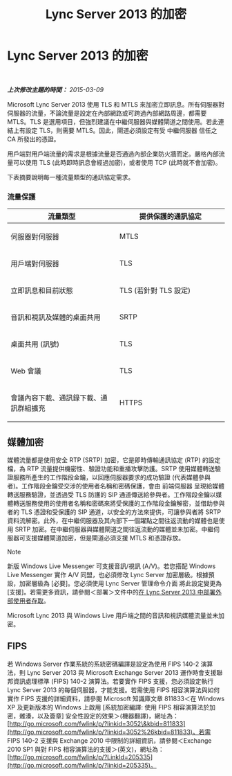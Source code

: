 ﻿---
title: Lync Server 2013 的加密
TOCTitle: Lync Server 2013 的加密
ms:assetid: d18c74a6-385b-407b-98eb-0d525fa38fea
ms:mtpsurl: https://technet.microsoft.com/zh-tw/library/Dn481135(v=OCS.15)
ms:contentKeyID: 59679128
ms.date: 08/10/2015
mtps_version: v=OCS.15
ms.translationtype: HT
---

# Lync Server 2013 的加密

 

_**上次修改主題的時間：** 2015-03-09_

Microsoft Lync Server 2013 使用 TLS 和 MTLS 來加密立即訊息。所有伺服器對伺服器的流量，不論流量是設定在內部網路或可跨過內部網路周邊，都需要 MTLS。TLS 是選用項目，但強烈建議在中繼伺服器與媒體閘道之間使用。若此連結上有設定 TLS，則需要 MTLS。因此，閘道必須設定有受 中繼伺服器 信任之 CA 所發出的憑證。

用戶端對用戶端流量的需求是根據流量是否通過內部企業防火牆而定。嚴格內部流量可以使用 TLS (此時即時訊息會經過加密)，或者使用 TCP (此時就不會加密)。

下表摘要說明每一種流量類型的通訊協定需求。

### 流量保護

<table>
<colgroup>
<col style="width: 50%" />
<col style="width: 50%" />
</colgroup>
<thead>
<tr class="header">
<th>流量類型</th>
<th>提供保護的通訊協定</th>
</tr>
</thead>
<tbody>
<tr class="odd">
<td><p>伺服器對伺服器</p></td>
<td><p>MTLS</p></td>
</tr>
<tr class="even">
<td><p>用戶端對伺服器</p></td>
<td><p>TLS</p></td>
</tr>
<tr class="odd">
<td><p>立即訊息和目前狀態</p></td>
<td><p>TLS (若針對 TLS 設定)</p></td>
</tr>
<tr class="even">
<td><p>音訊和視訊及媒體的桌面共用</p></td>
<td><p>SRTP</p></td>
</tr>
<tr class="odd">
<td><p>桌面共用 (訊號)</p></td>
<td><p>TLS</p></td>
</tr>
<tr class="even">
<td><p>Web 會議</p></td>
<td><p>TLS</p></td>
</tr>
<tr class="odd">
<td><p>會議內容下載、通訊錄下載、通訊群組擴充</p></td>
<td><p>HTTPS</p></td>
</tr>
</tbody>
</table>


## 媒體加密

媒體流量都是使用安全 RTP (SRTP) 加密，它是即時傳輸通訊協定 (RTP) 的設定檔，為 RTP 流量提供機密性、驗證功能和重播攻擊防護。SRTP 使用媒體轉送驗證服務所產生的工作階段金鑰，以回應伺服器要求的成功驗證 (代表媒體參與者)。工作階段金鑰受交涉的使用者名稱和密碼保護，會由 前端伺服器 呈現給媒體轉送服務驗證，並透過受 TLS 防護的 SIP 通道傳送給參與者。工作階段金鑰以媒體轉送服務使用的使用者名稱和密碼來將受保護的工作階段金鑰解密，並借助參與者的 TLS 憑證和受保護的 SIP 通道，以安全的方法來提供，可讓參與者將 SRTP 資料流解密。此外，在中繼伺服器及其內部下一個躍點之間往返流動的媒體也是使用 SRTP 加密。在中繼伺服器與媒體閘道之間往返流動的媒體並未加密。中繼伺服器可支援媒體閘道加密，但是閘道必須支援 MTLS 和憑證存放。

> [!NOTE]  
> 新版 Windows Live Messenger 可支援音訊/視訊 (A/V)。若您搭配 Windows Live Messenger 實作 A/V 同盟，也必須修改 Lync Server 加密層級。根據預設，加密層級為 [必要]。您必須使用 Lync Server 管理命令介面 將此設定變更為 [支援]。若需更多資訊，請參閱＜部署＞文件中的<a href="lync-server-2013-deploying-external-user-access.md">在 Lync Server 2013 中部署外部使用者存取</a>。



Microsoft Lync 2013 與 Windows Live 用戶端之間的音訊和視訊媒體流量並未加密。

## FIPS

若 Windows Server 作業系統的系統密碼編譯是設定為使用 FIPS 140-2 演算法，則 Lync Server 2013 與 Microsoft Exchange Server 2013 運作時會支援聯邦資訊處理標準 (FIPS) 140-2 演算法。若要實作 FIPS 支援，您必須設定執行 Lync Server 2013 的每個伺服器，才能支援。若需使用 FIPS 相容演算法與如何實作 FIPS 支援的詳細資料，請參閱 Microsoft 知識庫文章 811833＜在 Windows XP 及更新版本的 Windows 上啟用 \[系統加密編譯: 使用 FIPS 相容演算法於加密，雜湊，以及簽章\] 安全性設定的效果＞(機器翻譯)，網址為：[http://go.microsoft.com/fwlink/p/?linkid=3052\&kbid=811833](http://go.microsoft.com/fwlink/p/?linkid=3052%26kbid=811833)。若需 FIPS 140-2 支援與 Exchange 2010 中限制的詳細資訊，請參閱＜Exchange 2010 SP1 與對 FIPS 相容演算法的支援＞(英文)，網址為：[http://go.microsoft.com/fwlink/p/?LinkId=205335](http://go.microsoft.com/fwlink/p/?linkid=205335)。

